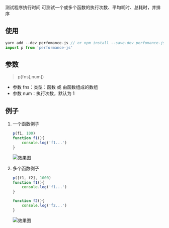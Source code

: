测试程序执行时间
可测试一个或多个函数的执行次数、平均耗时、总耗时，并排序


## 使用

```javascript
yarn add --dev perfomance-js // or npm install --save-dev perfomance-js 
import p from 'performance-js'
```

## 参数

> p(fns[,num])

- 参数 fns：类型：函数 或 由函数组成的数组
- 参数 num：执行次数，默认为 1

## 例子

1. 一个函数例子

    ```javascript
    p(f1, 100)
    function f1(){
        console.log('f1...')
    }
    ```
    ![效果图](https://user-images.githubusercontent.com/26001948/50371161-2d313400-05f0-11e9-8443-dfff8240d017.jpg)

2. 多个函数例子

    ```javascript
    p([f1, f2], 1000)
    function f1(){
        console.log('f1...')
    }

    function f2(){
        console.log('f2...')
    }
    ```
    ![效果图](https://user-images.githubusercontent.com/26001948/50371147-eba08900-05ef-11e9-9b62-fd5a3b52b1fa.jpg)